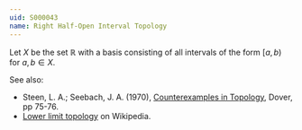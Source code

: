 ```yaml
---
uid: S000043
name: Right Half-Open Interval Topology
---
```

Let $X$ be the set $\mathbb{R}$ with a basis consisting of all intervals of the form $[a,b)$ for $a,b \in X$.

See also:

* Steen, L. A.; Seebach, J. A. (1970), [Counterexamples in Topology](http://books.google.com/books/about/Counterexamples_in_Topology.html?id=DkEuGkOtSrUC), Dover, pp 75-76.
* [Lower limit topology](http://en.wikipedia.org/wiki/Lower_limit_topology) on Wikipedia.

